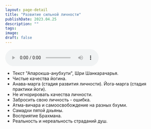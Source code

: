 ```yaml
---
layout: page-detail
title: "Развитие сильной личности"
publishDate: 2023.04.25
description: ""
tags:
image:
draft: false
---
```


<audio title="2023.04.25 - Развитие сильной личности.mp3" src="/upload/iblock/02f/02f0b44d83eca38aa5c75bcc6f6360ee.mp3" controls=""></audio>

* Текст "Апарокша-анубхути", Шри Шанкарачарья.
* Чистые качества йогина.
* Анава-марга (стадия развития личности). Йога-марга (стадия практики йоги).
* Не игнорировать качества личности.
* Забросить свою личность - ошибка.
* Атма-вичара и самоосвобождение на разных бхуми.
* Самадхи пятой дхьяны.
* Восприятие Брахмана.
* Реальность и нереальность страданий душ.

  
